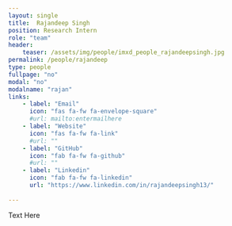 ```yaml
---
layout: single
title:  Rajandeep Singh
position: Research Intern
role: "team"
header:
    teaser: /assets/img/people/imxd_people_rajandeepsingh.jpg
permalink: /people/rajandeep
type: people
fullpage: "no"
modal: "no"
modalname: "rajan"
links:
    - label: "Email"
      icon: "fas fa-fw fa-envelope-square"
      #url: mailto:entermailhere
    - label: "Website"
      icon: "fas fa-fw fa-link"
      #url: ""
    - label: "GitHub"
      icon: "fab fa-fw fa-github"
      #url: ""
    - label: "Linkedin"
      icon: "fab fa-fw fa-linkedin"
      url: "https://www.linkedin.com/in/rajandeepsingh13/"
      
---
```


Text Here


